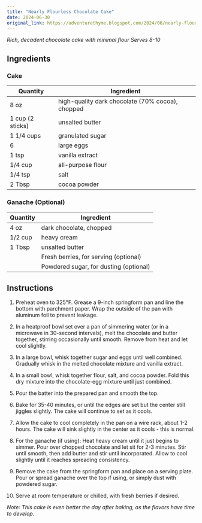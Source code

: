 ```yaml
---
title: "Nearly Flourless Chocolate Cake"
date: 2024-06-30
original_link: https://adventurethyme.blogspot.com/2024/06/nearly-flourless-chocolate-cake.html
---
```


_Rich, decadent chocolate cake with minimal flour_
_Serves 8-10_

## Ingredients


### Cake

| Quantity | Ingredient |
| -------- | ---------- |
| 8 oz | high-quality dark chocolate (70% cocoa), chopped |
| 1 cup (2 sticks) | unsalted butter |
| 1 1/4 cups | granulated sugar |
| 6 | large eggs |
| 1 tsp | vanilla extract |
| 1/4 cup | all-purpose flour |
| 1/4 tsp | salt |
| 2 Tbsp | cocoa powder |

### Ganache (Optional)

| Quantity | Ingredient |
| -------- | ---------- |
| 4 oz | dark chocolate, chopped |
| 1/2 cup | heavy cream |
| 1 Tbsp | unsalted butter |
| | Fresh berries, for serving (optional) |
| | Powdered sugar, for dusting (optional) |

## Instructions


1. Preheat oven to 325°F. Grease a 9-inch springform pan and line the bottom with parchment paper. Wrap the outside of the pan with aluminum foil to prevent leakage.

2. In a heatproof bowl set over a pan of simmering water (or in a microwave in 30-second intervals), melt the chocolate and butter together, stirring occasionally until smooth. Remove from heat and let cool slightly.

3. In a large bowl, whisk together sugar and eggs until well combined. Gradually whisk in the melted chocolate mixture and vanilla extract.

4. In a small bowl, whisk together flour, salt, and cocoa powder. Fold this dry mixture into the chocolate-egg mixture until just combined.

5. Pour the batter into the prepared pan and smooth the top.

6. Bake for 35-40 minutes, or until the edges are set but the center still jiggles slightly. The cake will continue to set as it cools.

7. Allow the cake to cool completely in the pan on a wire rack, about 1-2 hours. The cake will sink slightly in the center as it cools - this is normal.

8. For the ganache (if using): Heat heavy cream until it just begins to simmer. Pour over chopped chocolate and let sit for 2-3 minutes. Stir until smooth, then add butter and stir until incorporated. Allow to cool slightly until it reaches spreading consistency.

9. Remove the cake from the springform pan and place on a serving plate. Pour or spread ganache over the top if using, or simply dust with powdered sugar.

10. Serve at room temperature or chilled, with fresh berries if desired.

_Note: This cake is even better the day after baking, as the flavors have time to develop._
